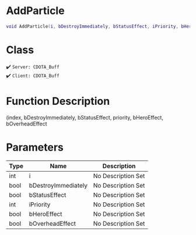 # AddParticle
```lua
void AddParticle(i, bDestroyImmediately, bStatusEffect, iPriority, bHeroEffect, bOverheadEffect)
```
# Class
✔️ `Server: CDOTA_Buff`  
✔️ `Client: CDOTA_Buff`  

# Function Description
(index, bDestroyImmediately, bStatusEffect, priority, bHeroEffect, bOverheadEffect
# Parameters
Type|Name|Description
--|--|--
int|i|No Description Set
bool|bDestroyImmediately|No Description Set
bool|bStatusEffect|No Description Set
int|iPriority|No Description Set
bool|bHeroEffect|No Description Set
bool|bOverheadEffect|No Description Set
